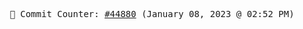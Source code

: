 <p align="center">
    <samp>
        📮 Commit Counter: <a href="https://github.com/Javascript-void0/Javascript-void0/commits/main">#44880</a> (January 08, 2023 @ 02:52 PM)
    </samp>
</p>